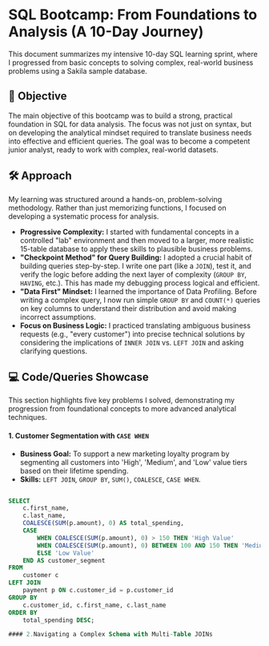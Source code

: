 # SQL Bootcamp: From Foundations to Analysis (A 10-Day Journey)

This document summarizes my intensive 10-day SQL learning sprint, where I progressed from basic concepts to solving complex, real-world business problems using a Sakila sample database.

## 🎯 Objective

The main objective of this bootcamp was to build a strong, practical foundation in SQL for data analysis. The focus was not just on syntax, but on developing the analytical mindset required to translate business needs into effective and efficient queries. The goal was to become a competent junior analyst, ready to work with complex, real-world datasets.

## 🛠️ Approach

My learning was structured around a hands-on, problem-solving methodology. Rather than just memorizing functions, I focused on developing a systematic process for analysis.

* **Progressive Complexity:** I started with fundamental concepts in a controlled "lab" environment and then moved to a larger, more realistic 15-table database to apply these skills to plausible business problems.
* **"Checkpoint Method" for Query Building:** I adopted a crucial habit of building queries step-by-step. I write one part (like a `JOIN`), test it, and verify the logic before adding the next layer of complexity (`GROUP BY`, `HAVING`, etc.). This has made my debugging process logical and efficient.
* **"Data First" Mindset:** I learned the importance of Data Profiling. Before writing a complex query, I now run simple `GROUP BY` and `COUNT(*)` queries on key columns to understand their distribution and avoid making incorrect assumptions.
* **Focus on Business Logic:** I practiced translating ambiguous business requests (e.g., "every customer") into precise technical solutions by considering the implications of `INNER JOIN` vs. `LEFT JOIN` and asking clarifying questions.

## 💻 Code/Queries Showcase

This section highlights five key problems I solved, demonstrating my progression from foundational concepts to more advanced analytical techniques.

#### 1. Customer Segmentation with `CASE WHEN`
* **Business Goal:** To support a new marketing loyalty program by segmenting all customers into 'High', 'Medium', and 'Low' value tiers based on their lifetime spending.
* **Skills:** `LEFT JOIN`, `GROUP BY`, `SUM()`, `COALESCE`, `CASE WHEN`.
```sql

SELECT
    c.first_name,
    c.last_name,
    COALESCE(SUM(p.amount), 0) AS total_spending,
    CASE
        WHEN COALESCE(SUM(p.amount), 0) > 150 THEN 'High Value'
        WHEN COALESCE(SUM(p.amount), 0) BETWEEN 100 AND 150 THEN 'Medium Value'
        ELSE 'Low Value'
    END AS customer_segment
FROM
    customer c
LEFT JOIN
    payment p ON c.customer_id = p.customer_id
GROUP BY
    c.customer_id, c.first_name, c.last_name
ORDER BY
    total_spending DESC;

#### 2.Navigating a Complex Schema with Multi-Table JOINs
